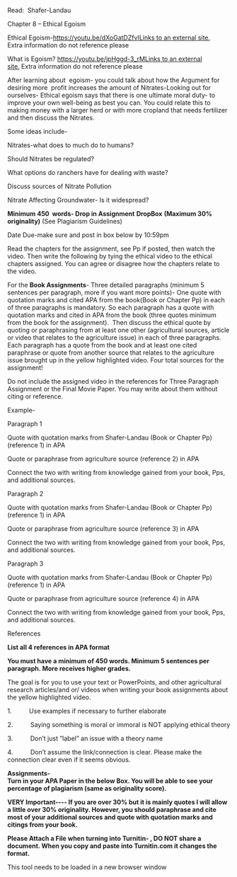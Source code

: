 Read:  Shafer-Landau

Chapter 8 – Ethical Egoism

Ethical Egoism-[https://youtu.be/dXoGatDZfvILinks to an external site.](https://youtu.be/dXoGatDZfvI)   Extra information do not reference please  

What is Egoism? [https://youtu.be/jpHggd-3_rMLinks to an external site.](https://youtu.be/jpHggd-3_rM) Extra information do not reference please  

After learning about  egoism- you could talk about how the Argument for desiring more  profit increases the amount of Nitrates-Looking out for ourselves- Ethical egoism says that there is one ultimate moral duty- to improve your own well-being as best you can. You could relate this to making money with a larger herd or with more cropland that needs fertilizer and then discuss the Nitrates.

Some ideas include-

Nitrates-what does to much do to humans?

Should Nitrates be regulated?

What options do ranchers have for dealing with waste?

Discuss sources of Nitrate Pollution

Nitrate Affecting Groundwater- Is it widespread?

**Minimum 450  words- Drop in Assignment** **DropBox** **(Maximum 30% originality)** (See Plagiarism Guidelines)

Date Due-make sure and post in box below by 10:59pm

Read the chapters for the assignment, see Pp if posted, then watch the video. Then write the following by tying the ethical video to the ethical chapters assigned. You can agree or disagree how the chapters relate to the video.

For the **Book Assignments**- Three detailed paragraphs (minimum 5 sentences per paragraph, more if you want more points)- One quote with quotation marks and cited APA from the book(Book or Chapter Pp) in each of three paragraphs is mandatory. So each paragraph has a quote with quotation marks and cited in APA from the book (three quotes minimum from the book for the assignment).  Then discuss the ethical quote by quoting or paraphrasing from at least one other (agricultural sources, article or video that relates to the agriculture issue) in each of three paragraphs. Each paragraph has a quote from the book and at least one cited paraphrase or quote from another source that relates to the agriculture issue brought up in the yellow highlighted video. Four total sources for the assignment!

Do not include the assigned video in the references for Three Paragraph Assignment or the Final Movie Paper. You may write about them without citing or reference.

Example-

Paragraph 1

Quote with quotation marks from Shafer-Landau (Book or Chapter Pp) (reference 1) in APA

Quote or paraphrase from agriculture source (reference 2) in APA

Connect the two with writing from knowledge gained from your book, Pps, and additional sources.

Paragraph 2

Quote with quotation marks from Shafer-Landau (Book or Chapter Pp) (reference 1) in APA

Quote or paraphrase from agriculture source (reference 3) in APA

Connect the two with writing from knowledge gained from your book, Pps, and additional sources.

Paragraph 3

Quote with quotation marks from Shafer-Landau (Book or Chapter Pp) (reference 1) in APA

Quote or paraphrase from agriculture source (reference 4) in APA

Connect the two with writing from knowledge gained from your book, Pps, and additional sources.

References

**List all 4 references in APA format**

**You must have a minimum of 450 words. Minimum 5 sentences per paragraph. More receives higher grades.**

The goal is for you to use your text or PowerPoints, and other agricultural research articles/and or/ videos when writing your book assignments about the yellow highlighted video.

1.          Use examples if necessary to further elaborate

2.          Saying something is moral or immoral is NOT applying ethical theory

3.          Don’t just “label” an issue with a theory name

4.          Don’t assume the link/connection is clear. Please make the connection clear even if it seems obvious.

**Assignments-  
Turn in your APA Paper in the below Box. You will be able to see your percentage of plagiarism (same as originality score).**

**VERY Important---- If you are over 30% but it is mainly quotes I will allow a little over 30% originality. However, you should paraphrase and cite most of your additional sources and quote with quotation marks and citings from your book.**

**Please Attach a File when turning into Turnitin- , DO NOT share a document. When you copy and paste into Turnitin.com it changes the format.**

This tool needs to be loaded in a new browser window